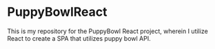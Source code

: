 # PuppyBowlReact
This is my repository for the PuppyBowl React project, wherein I utilize React to create a SPA that utilizes puppy bowl API. 
